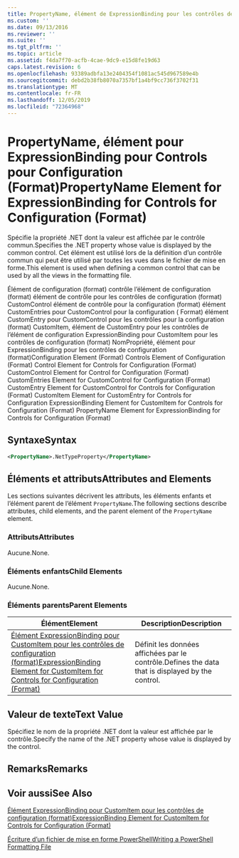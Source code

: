 ```yaml
---
title: PropertyName, élément de ExpressionBinding pour les contrôles de configuration (format) | Microsoft Docs
ms.custom: ''
ms.date: 09/13/2016
ms.reviewer: ''
ms.suite: ''
ms.tgt_pltfrm: ''
ms.topic: article
ms.assetid: f4da7f70-acfb-4cae-9dc9-e15d8fe19d63
caps.latest.revision: 6
ms.openlocfilehash: 93389adbfa13e2404354f1081ac545d967589e4b
ms.sourcegitcommit: debd2b38fb8070a7357bf1a4bf9cc736f3702f31
ms.translationtype: MT
ms.contentlocale: fr-FR
ms.lasthandoff: 12/05/2019
ms.locfileid: "72364968"
---
```

# <a name="propertyname-element-for-expressionbinding-for-controls-for-configuration-format"></a><span data-ttu-id="fd876-102">PropertyName, élément pour ExpressionBinding pour Controls pour Configuration (Format)</span><span class="sxs-lookup"><span data-stu-id="fd876-102">PropertyName Element for ExpressionBinding for Controls for Configuration (Format)</span></span>

<span data-ttu-id="fd876-103">Spécifie la propriété .NET dont la valeur est affichée par le contrôle commun.</span><span class="sxs-lookup"><span data-stu-id="fd876-103">Specifies the .NET property whose value is displayed by the common control.</span></span> <span data-ttu-id="fd876-104">Cet élément est utilisé lors de la définition d’un contrôle commun qui peut être utilisé par toutes les vues dans le fichier de mise en forme.</span><span class="sxs-lookup"><span data-stu-id="fd876-104">This element is used when defining a common control that can be used by all the views in the formatting file.</span></span>

<span data-ttu-id="fd876-105">Élément de configuration (format) contrôle l’élément de configuration (format) élément de contrôle pour les contrôles de configuration (format) CustomControl élément de contrôle pour la configuration (format) élément CustomEntries pour CustomControl pour la configuration ( Format) élément CustomEntry pour CustomControl pour les contrôles pour la configuration (format) CustomItem, élément de CustomEntry pour les contrôles de l’élément de configuration ExpressionBinding pour CustomItem pour les contrôles de configuration (format) NomPropriété, élément pour ExpressionBinding pour les contrôles de configuration (format)</span><span class="sxs-lookup"><span data-stu-id="fd876-105">Configuration Element (Format) Controls Element of Configuration (Format) Control Element for Controls for Configuration (Format) CustomControl Element for Control for Configuration (Format) CustomEntries Element for CustomControl for Configuration (Format) CustomEntry Element for CustomControl for Controls for Configuration (Format) CustomItem Element for CustomEntry for Controls for Configuration ExpressionBinding Element for CustomItem for Controls for Configuration (Format) PropertyName Element for ExpressionBinding for Controls for Configuration (Format)</span></span>

## <a name="syntax"></a><span data-ttu-id="fd876-106">Syntaxe</span><span class="sxs-lookup"><span data-stu-id="fd876-106">Syntax</span></span>

```xml
<PropertyName>.NetTypeProperty</PropertyName>
```

## <a name="attributes-and-elements"></a><span data-ttu-id="fd876-107">Éléments et attributs</span><span class="sxs-lookup"><span data-stu-id="fd876-107">Attributes and Elements</span></span>

<span data-ttu-id="fd876-108">Les sections suivantes décrivent les attributs, les éléments enfants et l’élément parent de l’élément `PropertyName`.</span><span class="sxs-lookup"><span data-stu-id="fd876-108">The following sections describe attributes, child elements, and the parent element of the `PropertyName` element.</span></span>

### <a name="attributes"></a><span data-ttu-id="fd876-109">Attributs</span><span class="sxs-lookup"><span data-stu-id="fd876-109">Attributes</span></span>

<span data-ttu-id="fd876-110">Aucune.</span><span class="sxs-lookup"><span data-stu-id="fd876-110">None.</span></span>

### <a name="child-elements"></a><span data-ttu-id="fd876-111">Éléments enfants</span><span class="sxs-lookup"><span data-stu-id="fd876-111">Child Elements</span></span>

<span data-ttu-id="fd876-112">Aucune.</span><span class="sxs-lookup"><span data-stu-id="fd876-112">None.</span></span>

### <a name="parent-elements"></a><span data-ttu-id="fd876-113">Éléments parents</span><span class="sxs-lookup"><span data-stu-id="fd876-113">Parent Elements</span></span>

|<span data-ttu-id="fd876-114">Élément</span><span class="sxs-lookup"><span data-stu-id="fd876-114">Element</span></span>|<span data-ttu-id="fd876-115">Description</span><span class="sxs-lookup"><span data-stu-id="fd876-115">Description</span></span>|
|-------------|-----------------|
|[<span data-ttu-id="fd876-116">Élément ExpressionBinding pour CustomItem pour les contrôles de configuration (format)</span><span class="sxs-lookup"><span data-stu-id="fd876-116">ExpressionBinding Element for CustomItem for Controls for Configuration (Format)</span></span>](./expressionbinding-element-for-customitem-for-controls-for-configuration-format.md)|<span data-ttu-id="fd876-117">Définit les données affichées par le contrôle.</span><span class="sxs-lookup"><span data-stu-id="fd876-117">Defines the data that is displayed by the control.</span></span>|

## <a name="text-value"></a><span data-ttu-id="fd876-118">Valeur de texte</span><span class="sxs-lookup"><span data-stu-id="fd876-118">Text Value</span></span>

<span data-ttu-id="fd876-119">Spécifiez le nom de la propriété .NET dont la valeur est affichée par le contrôle.</span><span class="sxs-lookup"><span data-stu-id="fd876-119">Specify the name of the .NET property whose value is displayed by the control.</span></span>

## <a name="remarks"></a><span data-ttu-id="fd876-120">Remarks</span><span class="sxs-lookup"><span data-stu-id="fd876-120">Remarks</span></span>

## <a name="see-also"></a><span data-ttu-id="fd876-121">Voir aussi</span><span class="sxs-lookup"><span data-stu-id="fd876-121">See Also</span></span>

[<span data-ttu-id="fd876-122">Élément ExpressionBinding pour CustomItem pour les contrôles de configuration (format)</span><span class="sxs-lookup"><span data-stu-id="fd876-122">ExpressionBinding Element for CustomItem for Controls for Configuration (Format)</span></span>](./expressionbinding-element-for-customitem-for-controls-for-configuration-format.md)

[<span data-ttu-id="fd876-123">Écriture d’un fichier de mise en forme PowerShell</span><span class="sxs-lookup"><span data-stu-id="fd876-123">Writing a PowerShell Formatting File</span></span>](./writing-a-powershell-formatting-file.md)
